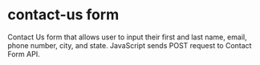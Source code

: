 # contact-us form
Contact Us form that allows user to input their first and last name, email, phone number, city, and state. JavaScript sends POST request to Contact Form API.
